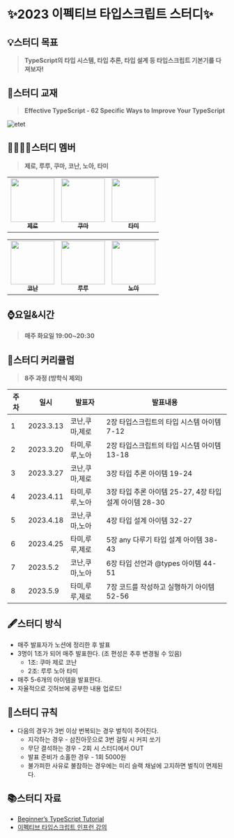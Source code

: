 # ✨2023 이펙티브 타입스크립트 스터디✨
## 💡스터디 목표
> **TypeScript의 타입 시스템, 타입 추론, 타입 설계 등 타입스크립트 기본기를 다져보자!**
## 📘스터디 교재
> **Effective TypeScript - 62 Specific Ways to Improve Your TypeScript**

![etet](https://github.com/woowacourse-study/2023-effective-typescript-study/assets/81199414/5462aad7-cb03-40d4-a8e2-9fadf6d0916d)


## 🙍‍♀️🙍‍♂️스터디 멤버
> **제로, 루루, 쿠마, 코난, 노아, 타미**
<table>
  <tr>
     <td align="center"><a href="https://github.com/inyeong-kang"><img src="https://avatars.githubusercontent.com/u/81199414?v=4?v=4?s=100" width="100px;" alt=""/><br /><sub><b>제로</b></sub></a><br /></td>
    <td align="center"><a href="https://github.com/yogjin"><img src="https://avatars.githubusercontent.com/u/33623078?v=4?s=100" width="100px;" alt=""/><br /><sub><b>쿠마</b></sub></a><br /></td>
    <td align="center"><a href="https://github.com/xodms0309"><img src="https://avatars.githubusercontent.com/u/55427367?v=4?s=100" width="100px;" alt=""/><br /><sub><b>타미</b></sub></a><br /></td>
</tr>
</table>

<table>
  <tr>
     <td align="center"><a href="https://github.com/cruelladevil"><img src="https://avatars.githubusercontent.com/u/87710730?v=4?v=4?s=100" width="100px;" alt=""/><br /><sub><b>코난</b></sub></a><br /></td>
    <td align="center"><a href="https://github.com/hafnium1923"><img src="https://avatars.githubusercontent.com/u/79538610?v=4?s=100" width="100px;" alt=""/><br /><sub><b>루루</b></sub></a><br /></td>
    <td align="center"><a href="https://github.com/nlom0218"><img src="https://avatars.githubusercontent.com/u/57981252?v=4?s=100" width="100px;" alt=""/><br /><sub><b>노아</b></sub></a><br /></td>
</tr>
</table>

## ⌚요일&시간
> **매주 화요일 19:00~20:30**

## 📆스터디 커리큘럼
> **8주 과정 (방학식 제외)**

|주차|일시|발표자|발표내용|
|------|---|---|---|
|1|2023.3.13|코난,쿠마,제로|2장 타입스크립트의 타입 시스템 아이템 7-12|
|2|2023.3.20|타미,루루,노아|2장 타입스크립트의 타입 시스템 아이템 13-18|
|3|2023.3.27|코난,쿠마,제로|3장 타입 추론 아이템 19-24|
|4|2023.4.11|타미,루루,노아|3장 타입 추론 아이템 25-27, 4장 타입 설계 아이템 28-30|
|5|2023.4.18|코난,쿠마,노아|4장 타입 설계 아이템 32-27|
|6|2023.4.25|타미,루루,제로|5장 any 다루기 타입 설계 아이템 38-43|
|7|2023.5.2|코난,쿠마,노아|6장 타입 선언과 @types 아이템 44-51|
|8|2023.5.9|타미,루루,제로|7장 코드를 작성하고 실행하기 아이템 52-56|

## 🖋스터디 방식
- 매주 발표자가 노션에 정리한 후 발표
- 3명이 1조가 되어 매주 발표한다. (조 편성은 추후 변경될 수 있음)
    - 1조: 쿠마 제로 코난
    - 2조: 루루 노아 타미
- 매주 5-6개의 아이템을 발표한다.
- 자율적으로 깃허브에 공부한 내용 업로드!

## 📃스터디 규칙
- 다음의 경우가 3번 이상 번복되는 경우 벌칙이 주어진다. 
   - 지각하는 경우 - 삼진아웃으로 3번 걸릴 시 커피 쏘기
   - 무단 결석하는 경우 - 2회 시 스터디에서 OUT
   - 발표 준비가 소홀한 경우 - 1회 5000원
   - 불가피한 사유로 불참하는 경우에는 미리 슬랙 채널에 고지하면 벌칙이 면제된다.

## 📚스터디 자료
* [Beginner’s TypeScript Tutorial](https://www.totaltypescript.com/tutorials/beginners-typescript)
* [이펙티브 타입스크립트 인프런 강의](https://www.inflearn.com/course/%EC%9D%B4%ED%8E%99%ED%8B%B0%EB%B8%8C-%ED%83%80%EC%9E%85%EC%8A%A4%ED%81%AC%EB%A6%BD%ED%8A%B8-%EC%8A%A4%ED%84%B0%EB%94%94)
